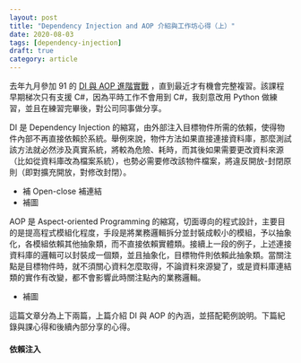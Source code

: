 ```yaml
---
layout: post
title: "Dependency Injection and AOP 介紹與工作坊心得（上）"
date: 2020-08-03
tags: [dependency-injection]
draft: true
category: article
---
```


去年九月參加 91 的 [DI 與 AOP 進階實戰](https://dotblogs.com.tw/hatelove/2018/11/14/201905-dependency-injection-and-aspect-oriented-programming) ，直到最近才有機會完整複習。該課程早期梯次只有支援 C#，因為平時工作不會用到 C#，我刻意改用 Python 做練習，並且在練習完畢後，對公司同事做分享。

DI 是 Dependency Injection 的縮寫，由外部注入目標物件所需的依賴，使得物件內部不再直接依賴於系統。舉例來說，物件方法如果直接連接資料庫，那麼測試該方法就必然涉及真實系統，將較為危險、耗時，而其後如果需要更改資料來源（比如從資料庫改為檔案系統），也勢必需要修改該物件檔案，將違反開放-封閉原則（即對擴充開放，對修改封閉）。

- 補 Open-close 補連結
- 補圖

AOP 是 Aspect-oriented Programming 的縮寫，切面導向的程式設計，主要目的是提高程式模組化程度，手段是將業務邏輯拆分並封裝成較小的模組，予以抽象化，各模組依賴其他抽象類，而不直接依賴實體類。接續上一段的例子，上述連接資料庫的邏輯可以封裝成一個類，並且抽象化，目標物件則依賴此抽象類。當關注點是目標物件時，就不須關心資料怎麼取得，不論資料來源變了，或是資料庫連結類的實作有改變，都不會影響此時關注點內的業務邏輯。

- 補圖

這篇文章分為上下兩篇，上篇介紹 DI 與 AOP 的內涵，並搭配範例說明。下篇紀錄與課心得和後續內部分享的心得。

<!--more-->

#### 依賴注入




